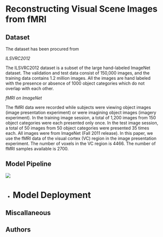 # Reconstructing Visual Scene Images from fMRI

## Dataset

The dataset has been procured from

*ILSVRC2012*

The ILSVRC2012 dataset is a subset of the large hand-labeled ImageNet dataset. The validation and test data consist of 150,000 images, and the training data contains 1.2 million images. All the images are hand labeled with the presence or absence of 1000 object categories which do not overlap with each other.

*fMRI on ImageNet*

 The fMRI data were recorded while subjects were viewing object images (image presentation experiment) or were imagining object images (imagery experiment). In the training image session, a total of 1,200 images from 150 object categories were each presented only once. In the test image session, a total of 50 images from 50 object categories were presented 35 times each. All images were from ImageNet (Fall 2011 release). In this paper, we use the fMRI data of the visual cortex (VC) region in the image presentation experiment. The number of voxels in the VC region is 4466. The number of fMRI samples available is 2700.

## Model Pipeline

<image src="assets/model_pipeline.svg">

- # Model Deployment


## Miscallaneous

## Authors
